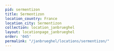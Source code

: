 ```yaml
---
pid: sermentizon
title: Sermentizon
location_country: France
location_city: Sermentizon
collection: location_janbrueghel
layout: locationpage_janbrueghel
order: '045'
permalink: "/janbrueghel/locations/sermentizon/"
---
```

